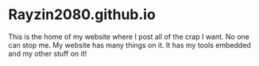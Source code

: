 # Rayzin2080.github.io
This is the home of my website where I post all of the crap I want. No one can stop me. My website has many things on it. It has my tools embedded and my other stuff on it!
